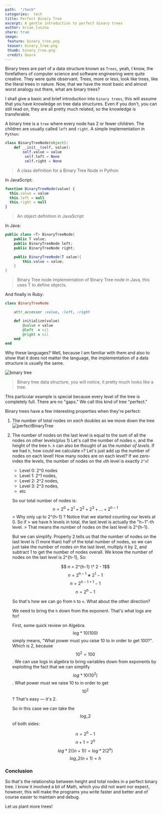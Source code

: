 ```yaml
---
path:  "/tech"
categories:  tech
title: Perfect Binary Tree
excerpt: A gentle introduction to perfect binary trees
author: brian_lusina
share: true
image:
 feature: binary_tree.png
 teaser: binary_tree.png
 thumb: binary_tree.png
 credit: Quora
---
```


Binary trees are part of a data structure known as `Trees`, yeah, I know, the forefathers of computer science and software engineering were quite creative. They were quite observant. Trees, more or less, look like trees, like the literal trees in nature. Now, that we have the most basic and almost worst analogy out there, what are binary trees?

I shall give a basic and brief introduction into `binary trees`, this will assume that you have knowledge on tree data structures. Even if you don't, you can still read on, they are all pretty much related, so the knowledge is transferable.

A binary tree is a `tree` where every node has 2 or fewer children. The children are usually called `left` and `right`.
A simple implementation in `Python`:

```python
class BinaryTreeNode(object):
	def __init__(self, value):
    	self.value = value
         self.left = None
         self.right = None
```

> A class definition for a Binary Tree Node in Python

In JavaScript:

```javascript
function BinaryTreeNode(value) {
  this.value = value
  this.left = null
  this.right = null
}
```

> An object definition in JavaScript

In Java:

```java
public class <T> BinaryTreeNode{
	public T value;
    public BinaryTreeNode left;
    public BinaryTreeNode right;

    public BinaryTreeNode(T value){
    	this.value = value;
    }
}
```

> Binary Tree node implementation of Binary Tree node in Java, this uses T to define objects.

And finally in Ruby:

```ruby
class BinaryTreeNode

    attr_accessor :value, :left, :right

    def initialize(value)
        @value = value
        @left  = nil
        @right = nil
    end
end
```

Why these languages? Well, because I am familiar with them and also to show that it does not matter the language, the implementation of a data structure is usually the same.

![binary tree](https://www.interviewcake.com/images/svgs/binary_tree__depth_5.svg?bust=138)

> Binary tree data structure, you will notice, it pretty much looks like a tree.

This particular example is special because every level of the tree is completely full. There are no "gaps." We call this kind of tree "perfect."

Binary trees have a few interesting properties when they're perfect:

1.  The number of total nodes on _each_ doubles as we move down the tree
    ![perfectBinaryTree](https://www.interviewcake.com/images/svgs/binary_tree__depth_5_with_number_of_nodes_labelled.svg?bust=138)

2.  The number of nodes on the last level is equal to the sum of all the nodes on other levels(plus 1)
    Let's call the number of nodes `n`, and the height of the tree `h`. `h` can also be thought of as the _number of levels_. If we had `h`, how could we calculate `n`?
    Let's just add up the number of nodes on each level! How many nodes are on each level?
    If we zero-index the levels, the number of nodes on the `x`th level is exactly `2^x`!

    - Level 0: 2^0 nodes
    - Level 1: 2^1 nodes,
    - Level 2: 2^2 nodes,
    - Level 3: 2^3 nodes,
    - etc

    So our total number of nodes is:
    $$n= 2^0 + 2^1 +2^2 +2^3 +...+2^{h−1}$$ > Why only up to 2^{h-1} ? Notice that we started counting our levels at 0. So if > we have h levels in total, the last level is actually the "h−1"-th level. > That means the number of nodes on the last level is 2^{h-1}.

    But we can simplify. Property 2 tells us that the number of nodes on the last level is (1 more than) half of the total number of nodes, so we can just take the number of nodes on the last level, multiply it by 2, and subtract 1 to get the number of nodes overall.
    We know the number of nodes on the last level is 2^{h-1}, So:

    $$ n = 2^{h-1} \* 2 - 1$$
    $$n = 2^{h−1}∗2^{1}−1$$
    $$n = 2^{h-1+1}- 1$$
    $$n = 2^{h} - 1$$

    So that's how we can go from `h` to `n`. What about the other direction?

    We need to bring the `h` down from the exponent. That's what logs are for!

    First, some quick review on Algebra. $$log*{10}(100)$$ simply means, "What power must you raise 10 to in order to get 100?". Which is 2, because $$10^2 = 100$$.
    We can use logs in algebra to bring variables down from exponents by exploiting the fact that we can simplify $$log*{10}(10^2)$$. What power must we raise 10 to in order to get $$10^2$$?
    That's easy — it's 2.

    So in this case we can take the $$log\_{2}$$ of both sides:

    $$n = 2^{h} - 1$$
    $$n + 1 = 2^{h}$$
    $$log*{2}{((n+1))} = log*{2}{(2^{h})}$$
    $$log\_{2}{(n+1)} = h$$

### Conclusion

So that's the relationship between height and total nodes in a perfect binary tree.
I know it involved a bit of Math, which you did not want nor expect, however, this will make the programs you write faster and better and of course easier to maintain and debug.

Let us plant more trees!
